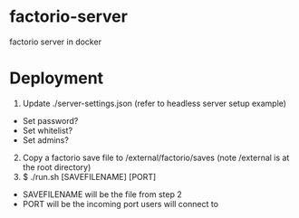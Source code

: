 # factorio-server
factorio server in docker


# Deployment
1. Update ./server-settings.json (refer to headless server setup example)
  - Set password?
  - Set whitelist?
  - Set admins?
2. Copy a factorio save file to /external/factorio/saves (note /external is at the root directory)
3. $ ./run.sh [SAVEFILENAME] [PORT]
  - SAVEFILENAME will be the file from step 2
  - PORT will be the incoming port users will connect to
